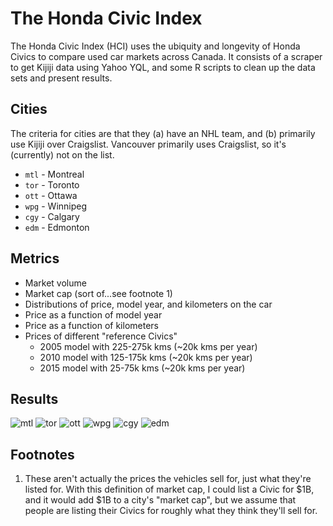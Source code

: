 # The Honda Civic Index
The Honda Civic Index (HCI) uses the ubiquity and longevity of Honda Civics to compare used car markets across Canada. It consists of a scraper to get Kijiji data using Yahoo YQL, and some R scripts to clean up the data sets and present results.

## Cities
The criteria for cities are that they (a) have an NHL team, and (b) primarily use Kijiji over Craigslist. Vancouver primarily uses Craigslist, so it's (currently) not on the list.

- `mtl` - Montreal
- `tor` - Toronto
- `ott` - Ottawa
- `wpg` - Winnipeg
- `cgy` - Calgary
- `edm` - Edmonton

## Metrics
- Market volume
- Market cap (sort of...see footnote 1)
- Distributions of price, model year, and kilometers on the car
- Price as a function of model year
- Price as a function of kilometers
- Prices of different "reference Civics"
    + 2005 model with 225-275k kms (~20k kms per year)
    + 2010 model with 125-175k kms (~20k kms per year)
    + 2015 model with 25-75k kms (~20k kms per year)

## Results
![mtl][mtl]
![tor][tor]
![ott][ott]
![wpg][wpg]
![cgy][cgy]
![edm][edm]

## Footnotes
1. These aren't actually the prices the vehicles sell for, just what they're listed for. With this definition of market cap, I could list a Civic for $1B, and it would add $1B to a city's "market cap", but we assume that people are listing their Civics for roughly what they think they'll sell for.

[mtl]: https://cdn.rawgit.com/prollynomial/honda-civic-index/master/output/mtl/market.mtl.svg
[tor]: https://cdn.rawgit.com/prollynomial/honda-civic-index/master/output/tor/market.tor.svg
[ott]: https://cdn.rawgit.com/prollynomial/honda-civic-index/master/output/ott/market.ott.svg
[wpg]: https://cdn.rawgit.com/prollynomial/honda-civic-index/master/output/wpg/market.wpg.svg
[cgy]: https://cdn.rawgit.com/prollynomial/honda-civic-index/master/output/cgy/market.cgy.svg
[edm]: https://cdn.rawgit.com/prollynomial/honda-civic-index/master/output/edm/market.edm.svg
